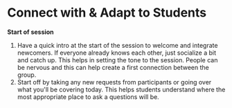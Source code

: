 # Connect with & Adapt to Students

**Start of session**
1. Have a quick intro at the start of the session to welcome and integrate newcomers. If everyone already knows each other, just socialize a bit and catch up. This helps in setting the tone to the session. People can be nervous and this can help create a first connection between the group.
2. Start off by taking any new requests from participants or going over what you'll be covering today. This helps students understand where the most appropriate place to ask a questions will be.
